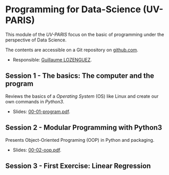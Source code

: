# Programming for Data-Science (UV-PARIS)

This module of the _UV-PARIS_ focus on the basic of programming under the perspective of Data Science.

The contents are accessible on a Git repository on [github.com](https://github.com/ceri-num/lct-data-science/blob/master/module-paris.md).

- Responsible: [Guillaume LOZENGUEZ](mailto:guillaume.lozenguez@imt-nord-europe.fr).

## Session 1 - The basics: The computer and the program

Reviews the basics of a _Operating System_ (OS) like Linux and create our own commands in _Python3_.

- Slides: [00-01-program.pdf](./pdf/00-01-program.pdf).

## Session 2 - Modular Programming with Python3

Presents Object-Oriented Programing (OOP) in Python and packaging. 

- Slides: [00-02-oop.pdf](./pdf/00-02-oop.pdf).

## Session 3 - First Exercise: Linear Regression


